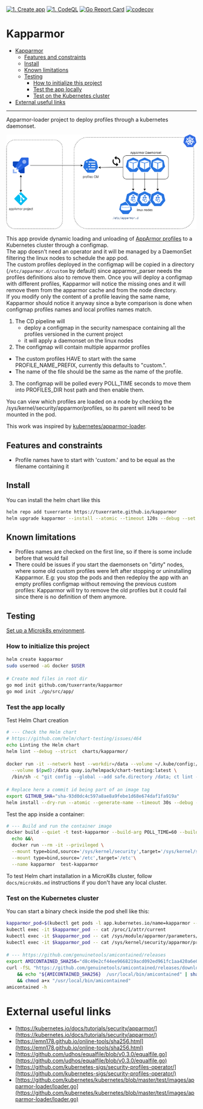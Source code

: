 [![1. Create app](https://github.com/tuxerrante/kapparmor/actions/workflows/build-app.yml/badge.svg)](https://github.com/tuxerrante/kapparmor/actions/workflows/build-app.yml)
[![1. CodeQL](https://github.com/tuxerrante/kapparmor/actions/workflows/codeql.yml/badge.svg)](https://github.com/tuxerrante/kapparmor/actions/workflows/codeql.yml)
[![Go Report Card](https://goreportcard.com/badge/github.com/tuxerrante/kapparmor)](https://goreportcard.com/report/github.com/tuxerrante/kapparmor)
[![codecov](https://codecov.io/gh/tuxerrante/kapparmor/branch/main/graph/badge.svg?token=KVCU7EUBJE)](https://codecov.io/gh/tuxerrante/kapparmor)

# Kapparmor
- [Kapparmor](#kapparmor)
  - [Features and constraints](#features-and-constraints)
  - [Install](#install)
  - [Known limitations](#known-limitations)
  - [Testing](#testing)
    - [How to initialize this project](#how-to-initialize-this-project)
    - [Test the app locally](#test-the-app-locally)
    - [Test on the Kubernetes cluster](#test-on-the-kubernetes-cluster)
- [External useful links](#external-useful-links)
- -----
Apparmor-loader project to deploy profiles through a kubernetes daemonset.  


![architecture](./docs/kapparmor-architecture.png)

This app provide dynamic loading and unloading of [AppArmor profiles](https://ubuntu.com/server/docs/security-apparmor) to a Kubernetes cluster through a configmap.  
The app doesn't need an operator and it will be managed by a DaemonSet filtering the linux nodes to schedule the app pod.  
The custom profiles deployed in the configmap will be copied in a directory (`/etc/apparmor.d/custom` by default) since apparmor_parser needs the profiles definitions also to remove them. Once you will deploy a configmap with different profiles, Kapparmor will notice the missing ones and it will remove them from the apparmor cache and from the node directory.  
If you modify only the content of a profile leaving the same name, Kapparmor should notice it anyway since a byte comparison is done when configmap profiles names and local profiles names match.

1. The CD pipeline will
	- deploy a configmap in the security namespace containing all the profiles versioned in the current project
	- it will apply a daemonset on the linux nodes
2. The configmap will contain multiple apparmor profiles  
  - The custom profiles HAVE to start with the same PROFILE_NAME_PREFIX, currently this defaults to "custom.". 
  - The name of the file should be the same as the name of the profile.
3. The configmap will be polled every POLL_TIME seconds to move them into PROFILES_DIR host path and then enable them.

You can view which profiles are loaded on a node by checking the /sys/kernel/security/apparmor/profiles, so its parent will need to be mounted in the pod.

This work was inspired by [kubernetes/apparmor-loader](https://github.com/kubernetes/kubernetes/tree/master/test/images/apparmor-loader).

## Features and constraints
- Profile names have to start with 'custom.' and to be equal as the filename containing it

## Install
You can install the helm chart like this
```sh
helm repo add tuxerrante https://tuxerrante.github.io/kapparmor
helm upgrade kapparmor --install --atomic --timeout 120s --debug --set image.tag=main tuxerrante/kapparmor

```

## Known limitations
- Profiles names are checked on the first line, so if there is some include before that would fail
- There could be issues if you start the daemonsets on "dirty" nodes, where some old custom profiles were left after stopping or uninstalling Kapparmor. E.g: you stop the pods and then redeploy the app with an empty profiles configmap without removing the previous custom profiles: Kapparmor will try to remove the old profiles but it could fail since there is no definition of them anymore.

## Testing
[Set up a Microk8s environment](./docs/microk8s.md).

### How to initialize this project
```sh
helm create kapparmor
sudo usermod -aG docker $USER

# Create mod files in root dir
go mod init github.com/tuxerrante/kapparmor
go mod init ./go/src/app/
```

### Test the app locally

Test Helm Chart creation
```sh
# --- Check the Helm chart
# https://github.com/helm/chart-testing/issues/464
echo Linting the Helm chart
helm lint --debug --strict  charts/kapparmor/

docker run -it --network host --workdir=/data --volume ~/.kube/config:/root/.kube/config:ro \
  --volume $(pwd):/data quay.io/helmpack/chart-testing:latest \
  /bin/sh -c "git config --global --add safe.directory /data; ct lint --print-config --charts ./charts/kapparmor"

# Replace here a commit id being part of an image tag
export GITHUB_SHA="sha-93d0dc4c597a8ae8a9febe1d68e674daf1fa919a"
helm install --dry-run --atomic --generate-name --timeout 30s --debug --set image.tag=$GITHUB_SHA  charts/kapparmor/

```

Test the app inside a container:
```sh
# --- Build and run the container image
docker build --quiet -t test-kapparmor --build-arg POLL_TIME=60 --build-arg PROFILES_DIR=/app/profiles -f Dockerfile . &&\
  echo &&\
  docker run --rm -it --privileged \
  --mount type=bind,source='/sys/kernel/security',target='/sys/kernel/security'  \
  --mount type=bind,source='/etc',target='/etc'\
  --name kapparmor  test-kapparmor

```

To test Helm chart installation in a MicroK8s cluster, follow `docs/microk8s.md` instructions if you don't have any local cluster.

### Test on the Kubernetes cluster
You can start a binary check inside the pod shell like this:
```sh
kapparmor_pod=$(kubectl get pods -l app.kubernetes.io/name=kapparmor --no-headers |grep Running |head -n1 |cut -d' ' -f1)
kubectl exec -it $kapparmor_pod -- cat /proc/1/attr/current
kubectl exec -it $kapparmor_pod -- cat /sys/module/apparmor/parameters/enabled
kubectl exec -it $kapparmor_pod -- cat /sys/kernel/security/apparmor/profiles |sort

# --- https://github.com/genuinetools/amicontained/releases
export AMICONTAINED_SHA256="d8c49e2cf44ee9668219acd092ed961fc1aa420a6e036e0822d7a31033776c9f"
curl -fSL "https://github.com/genuinetools/amicontained/releases/download/v0.4.9/amicontained-linux-amd64" -o "/usr/local/bin/amicontained" \
	&& echo "${AMICONTAINED_SHA256}  /usr/local/bin/amicontained" | sha256sum -c - \
	&& chmod a+x "/usr/local/bin/amicontained"
amicontained -h


```


# External useful links
- [https://kubernetes.io/docs/tutorials/security/apparmor/](https://kubernetes.io/docs/tutorials/security/apparmor/)
- [https://emn178.github.io/online-tools/sha256.html](https://emn178.github.io/online-tools/sha256.html)
- [https://github.com/udhos/equalfile/blob/v0.3.0/equalfile.go](https://github.com/udhos/equalfile/blob/v0.3.0/equalfile.go)
- [https://github.com/kubernetes-sigs/security-profiles-operator/](https://github.com/kubernetes-sigs/security-profiles-operator/)
- [https://github.com/kubernetes/kubernetes/blob/master/test/images/apparmor-loader/loader.go](https://github.com/kubernetes/kubernetes/blob/master/test/images/apparmor-loader/loader.go)
